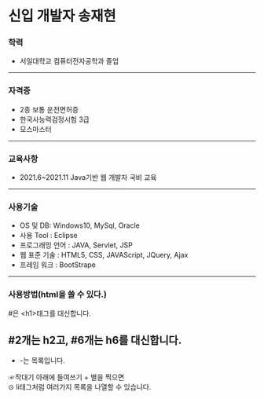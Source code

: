 # 신입 개발자 송재현

### 학력
- 서일대학교 컴퓨터전자공학과 졸업
<hr>

### 자격증
- 2종 보통 운전면허증 </br>
- 한국사능력검정시험 3급 </br>
- 모스마스터 </br>
<hr>

### 교육사항
- 2021.6~2021.11 Java기반 웹 개발자 국비 교육 </br>
<hr>

### 사용기술
- OS 및 DB: Windows10, MySql, Oracle </br>
- 사용 Tool : Eclipse </br>
- 프로그래밍 언어 : JAVA, Servlet, JSP </br>
- 웹 표준 기술 : HTML5, CSS, JAVAScript, JQuery, Ajax </br>
- 프레임 워크 : BootStrape
<hr>

### 사용방법(html을 쓸 수 있다.)
#은 &lt;h1&gt;태그를 대신합니다.

## #2개는 h2고, #6개는 h6를 대신합니다.

- -는 목록입니다.</br> 
<p>☞작대기 아래에 들여쓰기 + 별을 찍으면</br>
⊙ li태그처럼 여러가지 목록을 나열할 수 있습니다.</p></br>
      

      
